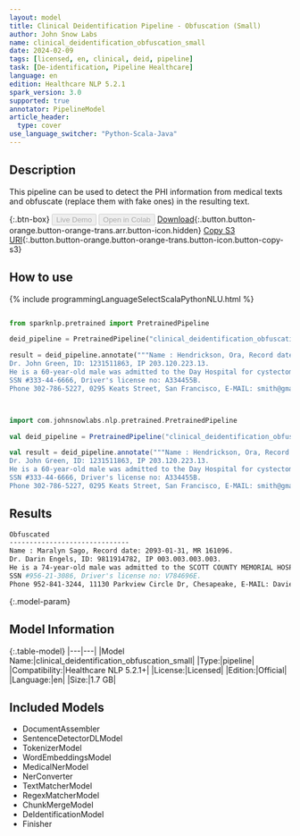 ```yaml
---
layout: model
title: Clinical Deidentification Pipeline - Obfuscation (Small)
author: John Snow Labs
name: clinical_deidentification_obfuscation_small
date: 2024-02-09
tags: [licensed, en, clinical, deid, pipeline]
task: [De-identification, Pipeline Healthcare]
language: en
edition: Healthcare NLP 5.2.1
spark_version: 3.0
supported: true
annotator: PipelineModel
article_header:
  type: cover
use_language_switcher: "Python-Scala-Java"
---
```


## Description

This pipeline can be used to detect the PHI information from medical texts and obfuscate (replace them with fake ones) in the resulting text.

{:.btn-box}
<button class="button button-orange" disabled>Live Demo</button>
<button class="button button-orange" disabled>Open in Colab</button>
[Download](https://s3.amazonaws.com/auxdata.johnsnowlabs.com/clinical/models/clinical_deidentification_obfuscation_small_en_5.2.1_3.0_1707478224964.zip){:.button.button-orange.button-orange-trans.arr.button-icon.hidden}
[Copy S3 URI](s3://auxdata.johnsnowlabs.com/clinical/models/clinical_deidentification_obfuscation_small_en_5.2.1_3.0_1707478224964.zip){:.button.button-orange.button-orange-trans.button-icon.button-copy-s3}

## How to use



<div class="tabs-box" markdown="1">
{% include programmingLanguageSelectScalaPythonNLU.html %}
  
```python

from sparknlp.pretrained import PretrainedPipeline

deid_pipeline = PretrainedPipeline("clinical_deidentification_obfuscation_small", "en", "clinical/models")

result = deid_pipeline.annotate("""Name : Hendrickson, Ora, Record date: 2093-01-13, MR 719435.
Dr. John Green, ID: 1231511863, IP 203.120.223.13.
He is a 60-year-old male was admitted to the Day Hospital for cystectomy on 12/17/1993.
SSN #333-44-6666, Driver's license no: A334455B.
Phone 302-786-5227, 0295 Keats Street, San Francisco, E-MAIL: smith@gmail.com.""")


```
```scala


import com.johnsnowlabs.nlp.pretrained.PretrainedPipeline

val deid_pipeline = PretrainedPipeline("clinical_deidentification_obfuscation_small", "en", "clinical/models")

val result = deid_pipeline.annotate("""Name : Hendrickson, Ora, Record date: 2093-01-13, MR 719435.
Dr. John Green, ID: 1231511863, IP 203.120.223.13.
He is a 60-year-old male was admitted to the Day Hospital for cystectomy on 12/17/1993.
SSN #333-44-6666, Driver's license no: A334455B.
Phone 302-786-5227, 0295 Keats Street, San Francisco, E-MAIL: smith@gmail.com.""")


```
</div>

## Results

```bash
Obfuscated
------------------------------
Name : Maralyn Sago, Record date: 2093-01-31, MR 161096.
Dr. Darin Engels, ID: 9811914782, IP 003.003.003.003.
He is a 74-year-old male was admitted to the SCOTT COUNTY MEMORIAL HOSPITAL AKA SCOTT MEMORIAL for cystectomy on 01/04/1994.
SSN #956-21-3086, Driver's license no: V784696E.
Phone 952-841-3244, 11130 Parkview Circle Dr, Chesapeake, E-MAIL: Davie@yahoo.com.
```

{:.model-param}
## Model Information

{:.table-model}
|---|---|
|Model Name:|clinical_deidentification_obfuscation_small|
|Type:|pipeline|
|Compatibility:|Healthcare NLP 5.2.1+|
|License:|Licensed|
|Edition:|Official|
|Language:|en|
|Size:|1.7 GB|

## Included Models

- DocumentAssembler
- SentenceDetectorDLModel
- TokenizerModel
- WordEmbeddingsModel
- MedicalNerModel
- NerConverter
- TextMatcherModel
- RegexMatcherModel
- ChunkMergeModel
- DeIdentificationModel
- Finisher
